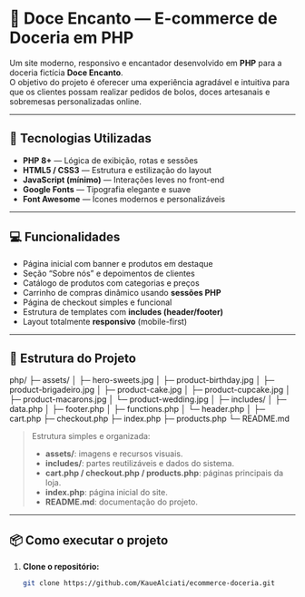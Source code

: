 # 🍬 Doce Encanto — E-commerce de Doceria em PHP

Um site moderno, responsivo e encantador desenvolvido em **PHP** para a doceria fictícia **Doce Encanto**.  
O objetivo do projeto é oferecer uma experiência agradável e intuitiva para que os clientes possam realizar pedidos de bolos, doces artesanais e sobremesas personalizadas online.

---

## 🚀 Tecnologias Utilizadas

- **PHP 8+** — Lógica de exibição, rotas e sessões  
- **HTML5 / CSS3** — Estrutura e estilização do layout  
- **JavaScript (mínimo)** — Interações leves no front-end  
- **Google Fonts** — Tipografia elegante e suave  
- **Font Awesome** — Ícones modernos e personalizáveis  

---

## 💻 Funcionalidades

- Página inicial com banner e produtos em destaque  
- Seção “Sobre nós” e depoimentos de clientes  
- Catálogo de produtos com categorias e preços  
- Carrinho de compras dinâmico usando **sessões PHP**  
- Página de checkout simples e funcional  
- Estrutura de templates com **includes (header/footer)**  
- Layout totalmente **responsivo** (mobile-first)

---

## 🧁 Estrutura do Projeto

php/
├─ assets/
│ ├─ hero-sweets.jpg
│ ├─ product-birthday.jpg
│ ├─ product-brigadeiro.jpg
│ ├─ product-cake.jpg
│ ├─ product-cupcake.jpg
│ ├─ product-macarons.jpg
│ └─ product-wedding.jpg
│
├─ includes/
│ ├─ data.php
│ ├─ footer.php
│ ├─ functions.php
│ └─ header.php
│
├─ cart.php
├─ checkout.php
├─ index.php
├─ products.php
└─ README.md

> Estrutura simples e organizada:  
> - **assets/**: imagens e recursos visuais.  
> - **includes/**: partes reutilizáveis e dados do sistema.  
> - **cart.php / checkout.php / products.php**: páginas principais da loja.  
> - **index.php**: página inicial do site.  
> - **README.md**: documentação do projeto.

---

## 📦 Como executar o projeto

1. **Clone o repositório:**
   ```bash
   git clone https://github.com/KaueAlciati/ecommerce-doceria.git
